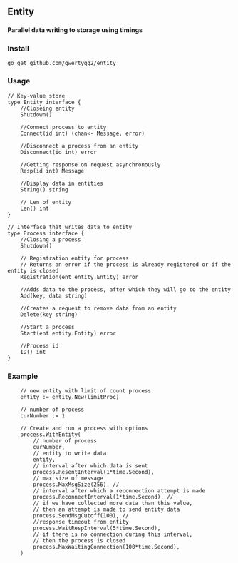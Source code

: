 
## Entity ##  

#### Parallel data writing to storage using timings ####  

### Install ###

    go get github.com/qwertyqq2/entity

### Usage ###

    // Key-value store
    type Entity interface {
        //Closeing entity
        Shutdown()

        //Connect process to entity
        Connect(id int) (chan<- Message, error)

        //Disconnect a process from an entity
        Disconnect(id int) error

        //Getting response on request asynchronously
        Resp(id int) Message

        //Display data in entities
        String() string

        // Len of entity
        Len() int
    }

    // Interface that writes data to entity
	type Process interface {
		//Closing a process
		Shutdown()

		// Registration entity for process
		// Returns an error if the process is already registered or if the entity is closed
		Registration(ent entity.Entity) error

		//Adds data to the process, after which they will go to the entity
		Add(key, data string)

		//Creates a request to remove data from an entity
		Delete(key string)

		//Start a process
		Start(ent entity.Entity) error

		//Process id
		ID() int
	}

### Example ###

        // new entity with limit of count process
        entity := entity.New(limitProc)

        // number of process
        curNumber := 1

        // Create and run a process with options
        process.WithEntity(
            // number of process
            curNumber,
            // entity to write data
            entity,
            // interval after which data is sent
            process.ResentInterval(1*time.Second),
            // max size of message
            process.MaxMsgSize(256), //
            // interval after which a reconnection attempt is made
            process.ReconnectInterval(1*time.Second), //
            // if we have collected more data than this value,
            // then an attempt is made to send entity data
            process.SendMsgCutoff(100), //
            //response timeout from entity
            process.WaitRespInterval(5*time.Second),
            // if there is no connection during this interval,
            // then the process is closed
            process.MaxWaitingConnection(100*time.Second),
        )
